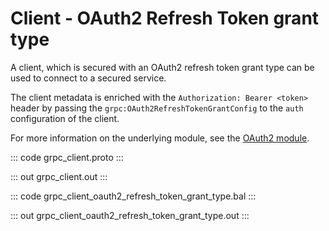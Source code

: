 # Client - OAuth2 Refresh Token grant type

A client, which is secured with an OAuth2 refresh token grant type can be
used to connect to a secured service.

The client metadata is enriched with the `Authorization: Bearer <token>`
header by passing the `grpc:OAuth2RefreshTokenGrantConfig` to the `auth`
configuration of the client.

For more information on the underlying module,
see the [OAuth2 module](https://lib.ballerina.io/ballerina/oauth2/latest/).

::: code grpc_client.proto :::

::: out grpc_client.out :::

::: code grpc_client_oauth2_refresh_token_grant_type.bal :::

::: out grpc_client_oauth2_refresh_token_grant_type.out :::

